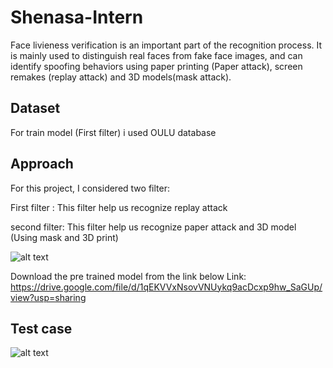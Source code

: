 # Shenasa-Intern
Face livieness verification is an important part of the recognition process. It is mainly used to distinguish real faces from fake face images, and can identify spoofing behaviors using paper printing (Paper attack), screen remakes (replay attack) and 3D models(mask attack).


## Dataset
For train model (First filter) i used OULU database


## Approach

For this project, I considered two filter:

 First filter : This filter help us recognize replay attack
 
 second filter: This filter help us recognize paper attack and 3D model (Using mask and 3D print) 

![alt text](https://github.com/ayousefinejad/Shenasa-Internship/blob/2e51664697fb3a7322358ac0dee7c9725cb586a6/approch_image.jpeg?raw=true)

Download the pre trained model from the link below
Link: https://drive.google.com/file/d/1qEKVVxNsovVNUykq9acDcxp9hw_SaGUp/view?usp=sharing

## Test case
![alt text](https://github.com/ayousefinejad/Shenasa-Internship/blob/16ea49aefe90b593739753e4a256999b301c0270/test_case_image.jpeg?raw=true)
